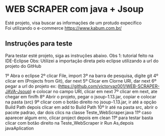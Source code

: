# WEB SCRAPER com java + Jsoup

Esté projeto, visa buscar as informações de um protudo expecifico<br>
Foi utilizando o e-commerce https://www.kabum.com.br/

## Instruções para teste

Para testar esté projeto, siga as instruções abaixo.
Obs 1: tutorial feito na IDE-Eclipse
Obs: Utilizei a importação direta pelo eclipse utilizando a url do projeto do GitHub

1º Abra o eclipse
2º clicar File, import
3º na barra de pesquisa, digite git
4º clicar em (Projects from Git), dar next
5º Clicar em Clorne URl, dar next
6º pegar a url do projeto ex: (https://github.com/victorvaz001/WEB-SCRAPER-JAVA-Jsoup) e colocar no campo URl, clicar em next
7º clicar em next, ate chegar em finifh
8º Abrir o projeto, pegar o jsoup-1.13.jar, copiar e colocar na pasta (src)
9º clicar com o botão direito no jsoup-1.13.jar, ir até a opção Build Path depois clicar em add to Build Path
10º Ir até na pasta src, abrir o pacote padrao, dar dois clics na classe Teste_WebScraper.java
11º caso aparecer algum erro, clicar project depois em clean
11º para testar basta clicar com botão direito na Teste_WebScraper ir Run As,depois javaAplication



